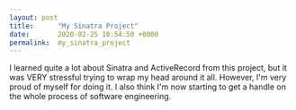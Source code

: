```yaml
---
layout: post
title:      "My Sinatra Project"
date:       2020-02-25 18:54:50 +0000
permalink:  my_sinatra_project
---
```


I learned quite a lot about Sinatra and ActiveRecord from this project, but it was VERY stressful trying to wrap my head around it all. However, I'm very proud of myself for doing it. I also think I'm now starting to get a handle on the whole process of software engineering. 
